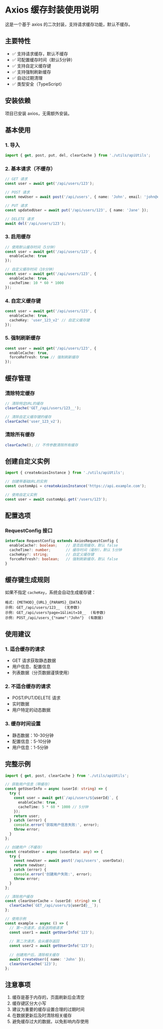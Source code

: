 # Axios 缓存封装使用说明

这是一个基于 axios 的二次封装，支持请求缓存功能，默认不缓存。

## 主要特性

- ✅ 支持请求缓存，默认不缓存
- ✅ 可配置缓存时间（默认5分钟）
- ✅ 支持自定义缓存键
- ✅ 支持强制刷新缓存
- ✅ 自动过期清理
- ✅ 类型安全（TypeScript）

## 安装依赖

项目已安装 axios，无需额外安装。

## 基本使用

### 1. 导入

```typescript
import { get, post, put, del, clearCache } from './utils/apiUtils';
```

### 2. 基本请求（不缓存）

```typescript
// GET 请求
const user = await get('/api/users/123');

// POST 请求
const newUser = await post('/api/users', { name: 'John', email: 'john@example.com' });

// PUT 请求
const updatedUser = await put('/api/users/123', { name: 'Jane' });

// DELETE 请求
await del('/api/users/123');
```

### 3. 启用缓存

```typescript
// 使用默认缓存时间（5分钟）
const user = await get('/api/users/123', {
  enableCache: true
});

// 自定义缓存时间（10分钟）
const user = await get('/api/users/123', {
  enableCache: true,
  cacheTime: 10 * 60 * 1000
});
```

### 4. 自定义缓存键

```typescript
const user = await get('/api/users/123', {
  enableCache: true,
  cacheKey: 'user_123_v2' // 自定义缓存键
});
```

### 5. 强制刷新缓存

```typescript
const user = await get('/api/users/123', {
  enableCache: true,
  forceRefresh: true // 强制刷新缓存
});
```

## 缓存管理

### 清除特定缓存

```typescript
// 清除特定URL的缓存
clearCache('GET_/api/users/123__');

// 清除自定义缓存键的缓存
clearCache('user_123_v2');
```

### 清除所有缓存

```typescript
clearCache(); // 不传参数清除所有缓存
```

## 创建自定义实例

```typescript
import { createAxiosInstance } from './utils/apiUtils';

// 创建带基础URL的实例
const customApi = createAxiosInstance('https://api.example.com');

// 使用自定义实例
const user = await customApi.get('/users/123');
```

## 配置选项

### RequestConfig 接口

```typescript
interface RequestConfig extends AxiosRequestConfig {
  enableCache?: boolean;    // 是否启用缓存，默认 false
  cacheTime?: number;       // 缓存时间（毫秒），默认 5分钟
  cacheKey?: string;        // 自定义缓存键
  forceRefresh?: boolean;   // 强制刷新缓存，默认 false
}
```

## 缓存键生成规则

如果不指定 `cacheKey`，系统会自动生成缓存键：

```
格式: {METHOD}_{URL}_{PARAMS}_{DATA}
示例: GET_/api/users/123__  (无参数)
示例: GET_/api/users?page=1&limit=10__  (有参数)
示例: POST_/api/users_{"name":"John"}  (有数据)
```

## 使用建议

### 1. 适合缓存的请求
- GET 请求获取静态数据
- 用户信息、配置信息
- 列表数据（分页数据谨慎使用）

### 2. 不适合缓存的请求
- POST/PUT/DELETE 请求
- 实时数据
- 用户特定的动态数据

### 3. 缓存时间设置
- 静态数据：10-30分钟
- 配置信息：5-10分钟
- 用户信息：1-5分钟

## 完整示例

```typescript
import { get, post, clearCache } from './utils/apiUtils';

// 获取用户信息（带缓存）
const getUserInfo = async (userId: string) => {
  try {
    const user = await get(`/api/users/${userId}`, {
      enableCache: true,
      cacheTime: 5 * 60 * 1000 // 5分钟
    });
    return user;
  } catch (error) {
    console.error('获取用户信息失败:', error);
    throw error;
  }
};

// 创建用户（不缓存）
const createUser = async (userData: any) => {
  try {
    const newUser = await post('/api/users', userData);
    return newUser;
  } catch (error) {
    console.error('创建用户失败:', error);
    throw error;
  }
};

// 清除用户缓存
const clearUserCache = (userId: string) => {
  clearCache(`GET_/api/users/${userId}__`);
};

// 使用示例
const example = async () => {
  // 第一次请求，会发送网络请求
  const user1 = await getUserInfo('123');
  
  // 第二次请求，会从缓存返回
  const user2 = await getUserInfo('123');
  
  // 创建用户后，清除相关缓存
  await createUser({ name: 'John' });
  clearUserCache('123');
};
```

## 注意事项

1. 缓存是基于内存的，页面刷新后会清空
2. 缓存键区分大小写
3. 建议为重要的缓存设置合理的过期时间
4. 在数据更新后及时清除相关缓存
5. 避免缓存过大的数据，以免影响内存使用 